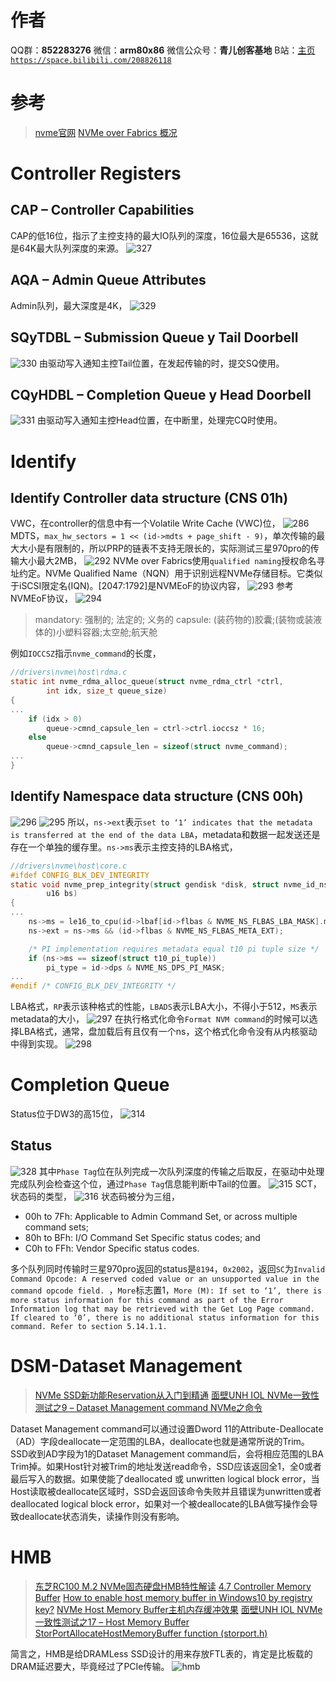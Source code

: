 ﻿# 作者
QQ群：**852283276**
微信：**arm80x86**
微信公众号：**青儿创客基地**
B站：[主页 `https://space.bilibili.com/208826118`](https://space.bilibili.com/208826118)

# 参考
> [nvme官网](https://nvmexpress.org/)
> [NVMe over Fabrics 概况](https://www.cnblogs.com/JamesLi/p/11511082.html)

# Controller Registers
##  CAP – Controller Capabilities
CAP的低16位，指示了主控支持的最大IO队列的深度，16位最大是65536，这就是64K最大队列深度的来源。
![327](https://img-blog.csdnimg.cn/20200818095405509.png#pic_center)

##  AQA – Admin Queue Attributes
Admin队列，最大深度是4K，
![329](https://img-blog.csdnimg.cn/20200818113027912.png?x-oss-process=image/watermark,type_ZmFuZ3poZW5naGVpdGk,shadow_10,text_aHR0cHM6Ly9ibG9nLmNzZG4ubmV0L1podV9aaHVfMjAwOQ==,size_16,color_FFFFFF,t_70#pic_center)

## SQyTDBL – Submission Queue y Tail Doorbell
![330](https://img-blog.csdnimg.cn/20200818151016599.png?x-oss-process=image/watermark,type_ZmFuZ3poZW5naGVpdGk,shadow_10,text_aHR0cHM6Ly9ibG9nLmNzZG4ubmV0L1podV9aaHVfMjAwOQ==,size_16,color_FFFFFF,t_70#pic_center)
由驱动写入通知主控Tail位置，在发起传输的时，提交SQ使用。

## CQyHDBL  –  Completion  Queue  y  Head Doorbell
![331](https://img-blog.csdnimg.cn/20200818151130226.png?x-oss-process=image/watermark,type_ZmFuZ3poZW5naGVpdGk,shadow_10,text_aHR0cHM6Ly9ibG9nLmNzZG4ubmV0L1podV9aaHVfMjAwOQ==,size_16,color_FFFFFF,t_70#pic_center)
由驱动写入通知主控Head位置，在中断里，处理完CQ时使用。

# Identify
##  Identify Controller data structure (CNS 01h)
VWC，在controller的信息中有一个Volatile Write Cache (VWC)位，
![286](https://img-blog.csdnimg.cn/20200318151859451.png?x-oss-process=image/watermark,type_ZmFuZ3poZW5naGVpdGk,shadow_10,text_aHR0cHM6Ly9ibG9nLmNzZG4ubmV0L1podV9aaHVfMjAwOQ==,size_16,color_FFFFFF,t_70)
MDTS，`max_hw_sectors = 1 << (id->mdts + page_shift - 9)`，单次传输的最大大小是有限制的，所以PRP的链表不支持无限长的，实际测试三星970pro的传输大小最大2MB，
![292](https://img-blog.csdnimg.cn/20200428182029508.png?x-oss-process=image/watermark,type_ZmFuZ3poZW5naGVpdGk,shadow_10,text_aHR0cHM6Ly9ibG9nLmNzZG4ubmV0L1podV9aaHVfMjAwOQ==,size_16,color_FFFFFF,t_70)
NVMe over Fabrics使用`qualified naming`授权命名寻址约定。NVMe Qualified Name（NQN）用于识别远程NVMe存储目标。它类似于iSCSI限定名(IQN)。[2047:1792]是NVMEoF的协议内容，
![293](https://img-blog.csdnimg.cn/20200506143557761.PNG?x-oss-process=image/watermark,type_ZmFuZ3poZW5naGVpdGk,shadow_10,text_aHR0cHM6Ly9ibG9nLmNzZG4ubmV0L1podV9aaHVfMjAwOQ==,size_16,color_FFFFFF,t_70)
参考NVMEoF协议，
![294](https://img-blog.csdnimg.cn/20200506145303349.png?x-oss-process=image/watermark,type_ZmFuZ3poZW5naGVpdGk,shadow_10,text_aHR0cHM6Ly9ibG9nLmNzZG4ubmV0L1podV9aaHVfMjAwOQ==,size_16,color_FFFFFF,t_70)
> mandatory: 强制的; 法定的; 义务的
> capsule: (装药物的)胶囊;(装物或装液体的)小塑料容器;太空舱;航天舱

例如`IOCCSZ`指示`nvme_command`的长度，
```c
//drivers\nvme\host\rdma.c
static int nvme_rdma_alloc_queue(struct nvme_rdma_ctrl *ctrl,
		int idx, size_t queue_size)
{
...
	if (idx > 0)
		queue->cmnd_capsule_len = ctrl->ctrl.ioccsz * 16;
	else
		queue->cmnd_capsule_len = sizeof(struct nvme_command);
...
}
```
## Identify Namespace data structure (CNS 00h) 
![296](https://img-blog.csdnimg.cn/20200506151519923.png)
![295](https://img-blog.csdnimg.cn/20200506151404979.png?x-oss-process=image/watermark,type_ZmFuZ3poZW5naGVpdGk,shadow_10,text_aHR0cHM6Ly9ibG9nLmNzZG4ubmV0L1podV9aaHVfMjAwOQ==,size_16,color_FFFFFF,t_70)
所以，`ns->ext`表示`set to ‘1’ indicates that the metadata is transferred at the end of the data LBA`，metadata和数据一起发送还是存在一个单独的缓存里。`ns->ms`表示主控支持的LBA格式，
```c
//drivers\nvme\host\core.c
#ifdef CONFIG_BLK_DEV_INTEGRITY
static void nvme_prep_integrity(struct gendisk *disk, struct nvme_id_ns *id,
		u16 bs)
{
...
	ns->ms = le16_to_cpu(id->lbaf[id->flbas & NVME_NS_FLBAS_LBA_MASK].ms);
	ns->ext = ns->ms && (id->flbas & NVME_NS_FLBAS_META_EXT);

	/* PI implementation requires metadata equal t10 pi tuple size */
	if (ns->ms == sizeof(struct t10_pi_tuple))
		pi_type = id->dps & NVME_NS_DPS_PI_MASK;
...
#endif /* CONFIG_BLK_DEV_INTEGRITY */
```
LBA格式，`RP`表示该种格式的性能，`LBADS`表示LBA大小，不得小于512，`MS`表示metadata的大小，
![297](https://img-blog.csdnimg.cn/20200506152623484.png?x-oss-process=image/watermark,type_ZmFuZ3poZW5naGVpdGk,shadow_10,text_aHR0cHM6Ly9ibG9nLmNzZG4ubmV0L1podV9aaHVfMjAwOQ==,size_16,color_FFFFFF,t_70)
在执行格式化命令`Format NVM command`的时候可以选择LBA格式，通常，盘加载后有且仅有一个ns，这个格式化命令没有从内核驱动中得到实现。
![298](https://img-blog.csdnimg.cn/20200506153637994.png)
# Completion Queue
Status位于DW3的高15位，
![314](https://img-blog.csdnimg.cn/20200615161357726.png)
## Status
![328](https://img-blog.csdnimg.cn/20200818111934166.png?x-oss-process=image/watermark,type_ZmFuZ3poZW5naGVpdGk,shadow_10,text_aHR0cHM6Ly9ibG9nLmNzZG4ubmV0L1podV9aaHVfMjAwOQ==,size_16,color_FFFFFF,t_70#pic_center)
其中`Phase Tag`位在队列完成一次队列深度的传输之后取反，在驱动中处理完成队列会检查这个位，通过`Phase Tag`信息能判断中Tail的位置。
![315](https://img-blog.csdnimg.cn/20200615161712187.PNG?x-oss-process=image/watermark,type_ZmFuZ3poZW5naGVpdGk,shadow_10,text_aHR0cHM6Ly9ibG9nLmNzZG4ubmV0L1podV9aaHVfMjAwOQ==,size_16,color_FFFFFF,t_70)
SCT，状态码的类型，
![316](https://img-blog.csdnimg.cn/20200615161742162.png?x-oss-process=image/watermark,type_ZmFuZ3poZW5naGVpdGk,shadow_10,text_aHR0cHM6Ly9ibG9nLmNzZG4ubmV0L1podV9aaHVfMjAwOQ==,size_16,color_FFFFFF,t_70)
状态码被分为三组，
- 00h to 7Fh: Applicable to Admin Command Set, or across multiple command sets; 
- 80h to BFh: I/O Command Set Specific status codes; and 
- C0h to FFh: Vendor Specific status codes. 

多个队列同时传输时三星970pro返回的status是`8194`，`0x2002`，返回`SC`为`Invalid Command Opcode: A reserved coded value or an unsupported value in the command opcode field. `，`More`标志置1，`More (M): If set to ‘1’, there is more status information for this command as part of the Error Information log that may be retrieved with the Get Log Page command. If cleared to ‘0’, there is no additional status information for this command. Refer to section 5.14.1.1.`

# DSM-Dataset Management 
> [NVMe SSD新功能Reservation从入门到精通](https://www.sohu.com/a/272502796_311575)
> [面壁UNH IOL NVMe一致性测试之9 – Dataset Management command ](https://www.sohu.com/a/270669832_505795)
> [NVMe之命令](https://blog.csdn.net/u010616442/article/details/70804470)

Dataset Management command可以通过设置Dword 11的Attribute-Deallocate（AD）字段deallocate一定范围的LBA，deallocate也就是通常所说的Trim。SSD收到AD字段为1的Dataset Management command后，会将相应范围的LBA Trim掉。如果Host针对被Trim的地址发送read命令，SSD应该返回全1，全0或者最后写入的数据。如果使能了deallocated 或 unwritten logical block error，当Host读取被deallocate区域时，SSD会返回该命令失败并且错误为unwritten或者deallocated logical block error，如果对一个被deallocate的LBA做写操作会导致deallocate状态消失，读操作则没有影响。

# HMB
> [东芝RC100 M.2 NVMe固态硬盘HMB特性解读](https://zhuanlan.zhihu.com/p/42649209)
> [4.7 Controller Memory Buffer](https://www.cnblogs.com/hswy/p/12669320.html)
> [How to enable host memory buffer in Windows10 by registry key?](https://social.technet.microsoft.com/Forums/lync/en-US/04699f35-834c-46dd-96f0-c845b07aaab9/how-to-enable-host-memory-buffer-in-windows10-by-registry-key?forum=win10itprosetup)
> [NVMe Host Memory Buffer主机内存缓冲效果](http://bbs.pceva.com.cn/thread-134884-1-1.html)
> [面壁UNH IOL NVMe一致性测试之17 – Host Memory Buffer](http://www.ssdfans.com/?p=106801)
> [StorPortAllocateHostMemoryBuffer function (storport.h)](https://docs.microsoft.com/zh-cn/windows-hardware/drivers/ddi/storport/nf-storport-storportallocatehostmemorybuffer)

简言之，HMB是给DRAMLess SSD设计的用来存放FTL表的，肯定是比板载的DRAM延迟要大，毕竟经过了PCIe传输。
![hmb](https://img-blog.csdnimg.cn/20201219172209120.jpg?x-oss-process=image/watermark,type_ZmFuZ3poZW5naGVpdGk,shadow_10,text_aHR0cHM6Ly9ibG9nLmNzZG4ubmV0L1podV9aaHVfMjAwOQ==,size_16,color_FFFFFF,t_70)


